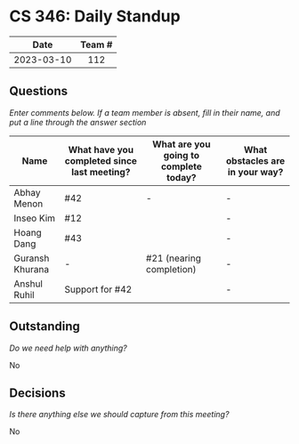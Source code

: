 # CS 346: Daily Standup

|    Date    | Team # |
|:----------:| :----: |
| 2023-03-10 |  112   |

## Questions

_Enter comments below. If a team member is absent, fill in their name, and put a line through the answer section_

| Name            | What have you completed since last meeting? | What are you going to complete today? | What obstacles are in your way? |
| --------------- |---------------------------------------------|---------------------------------------|---------------------------------|
| Abhay Menon     | #42                                         | -                                     | -                               |
| Inseo Kim       | #12                                         |                                       | -                               |
| Hoang Dang      | #43                                         |                                       | -                               |
| Guransh Khurana | -                                           | #21 (nearing completion)              | -                               |
| Anshul Ruhil    | Support for #42                             |                                       | -                               |

## Outstanding

_Do we need help with anything?_

No

## Decisions

_Is there anything else we should capture from this meeting?_

No
